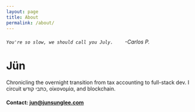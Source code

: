 ```yaml
---
layout: page
title: About
permalink: /about/
---
```


###### `You're so slow, we should call you July.`   -Carlos P.

# Jün

Chronicling the overnight transition from tax accounting to full-stack dev.
I circuit כתבי קודש, οἰκονομία, and blockchain.

#### Contact: <jun@junsunglee.com>
